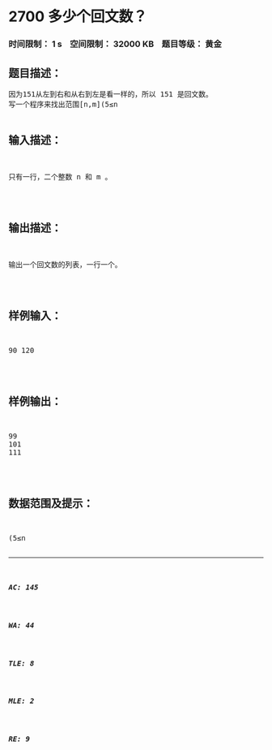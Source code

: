# 2700 多少个回文数？   
### 时间限制： 1 s&nbsp;&nbsp;&nbsp;&nbsp;空间限制： 32000 KB&nbsp;&nbsp;&nbsp;&nbsp;题目等级： 黄金  
## 题目描述：  

<pre>
因为151从左到右和从右到左是看一样的，所以 151 是回文数。
写一个程序来找出范围[n,m](5≤n <m≤1,000,000)间的所有回文数
</pre>
  
  
## 输入描述：  

<pre>
只有一行，二个整数 n 和 m 。
</pre>
  
  
## 输出描述：  

<pre>
输出一个回文数的列表，一行一个。
</pre>
  
  
## 样例输入：  

<pre>
90 120
</pre>
  
  
## 样例输出：  

<pre>
99
101
111
</pre>
  
  
## 数据范围及提示：  

<pre>
(5≤n <m≤1,000,000)
</pre>
  
  
***  

##### AC: 145  
##### WA: 44  
##### TLE: 8  
##### MLE: 2  
##### RE: 9  
